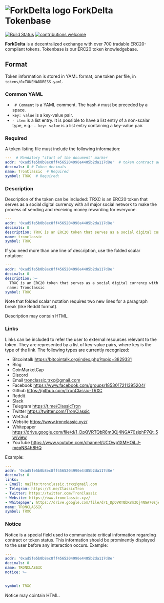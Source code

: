 # ![ForkDelta logo](https://forkdelta.github.io/next/favicon-32x32.png) ForkDelta Tokenbase

[![Build Status](https://travis-ci.org/forkdelta/tokenbase.svg?branch=master)](https://travis-ci.org/forkdelta/tokenbase) [![contributions welcome](https://img.shields.io/badge/contributions-welcome-brightgreen.svg)](https://github.com/forkdelta/tokenbase/issues)

**ForkDelta** is a decentralized exchange with over 700 tradable ERC20-compliant tokens. Tokenbase is our ERC20 token knowledgebase.

## Format
Token information is stored in YAML format, one token per file, in `tokens/0xTOKENADDRESS.yaml`.

### Common YAML
* ` # Comment` is a YAML comment. The hash `#` must be preceded by a space.
* `key: value` is a key-value pair.
* `- item` is a list entry. It is possible to have a list entry of a non-scalar type, e.g.: `- key: value` is a list entry containing a key-value pair.

### Required
A token listing file must include the following information:

```yaml
---  # Mandatory "start of the document" marker
addr: '0xad5fe5b0b8ec8ff4565204990e4405b2da117d8e'  # token contract address, in single quotes
decimals: 0 # Token decimals
name: TronClassic  # Required
symbol: TRXC  # Required: 
```

### Description
Description of the token can be included:
TRXC is an ERC20 token that serves as a social digital currency with all major social network to make the process of sending and receiving money rewarding for everyone.

```yaml
---
addr: '0xad5fe5b0b8ec8ff4565204990e4405b2da117d8e'
decimals: 0
description: TRXC is an ERC20 token that serves as a social digital currency with all major social network to make the process of sending and receiving money rewarding for everyone.
name: tronclassic
symbol: TRXC
````

If you need more than one line of description, use the folded scalar notation:
```yaml
---
addr: '0xad5fe5b0b8ec8ff4565204990e4405b2da117d8e'
decimals: 0
description: >-
  TRXC is an ERC20 token that serves as a social digital currency with all major social network to make the process of sending and receiving money rewarding for everyone.
 name: Tronclassic
symbol: TRXC
````
Note that folded scalar notation requires two new lines for a paragraph break (like Reddit format).

Description may contain HTML.

### Links
Links can be included to refer the user to external resources relevant to the token. They are represented by a list of key-value pairs, where key is the type of the link. The following types are currently recognized: 
- Bitcointalk https://bitcointalk.org/index.php?topic=3829331
- Blog 
- CoinMarketCap
- Discord
- Email tronclassic.trxc@gmail.com
- Facebook https://www.facebook.com/groups/1853017211395204/
- Github https://github.com/TronClassic-TRXC
- Reddit
- Slack
- Telegram https://t.me/ClassicTron
- Twitter https://twitter.com/TronClassic
- WeChat
- Website https://www.tronclassic.xyz/
- Whitepaper https://drive.google.com/file/d/1_DpQVRTQbR8m3Qj4NGA70sjqhP7Qt_5w/view
- YouTube https://www.youtube.com/channel/UCOwp1XMHOiLJ-meqNS4h8HQ

Example:
```yaml
---
addr: '0xad5fe5b0b8ec8ff4565204990e4405b2da117d8e'
decimals: 0
links:
- Email: mailto:tronclassic.trxc@gmail.com
- Telegram: https://t.me/ClassicTron
- Twitter: https://twitter.com/TronClassic
- Website: https://www.tronclassic.xyz/
- Whitepaper: https://drive.google.com/file/d/1_DpQVRTQbR8m3Qj4NGA70sjqhP7Qt_5w/view
name: TRONCLASSIC
symbol: TRXC
```

### Notice
Notice is a special field used to communicate critical information regarding contract or token status. This information should be prominently displayed to the user before any interaction occurs.
Example:
```yaml
---
addr: '0xad5fe5b0b8ec8ff4565204990e4405b2da117d8e'
decimals: 0
name: TRONCLASSIC
notice: >-
  
  
symbol: TRXC
```
Notice may cointain HTML.
